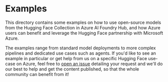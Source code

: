 # Examples

This directory contains some examples on how to use open-source models from the Hugging Face Collection in Azure AI Foundry Hub, and how Azure users can benefit and leverage the Hugging Face partnership with Microsoft Azure.

The examples range from standard model deployments to more complex pipelines and dedicated use cases such as agents. If you'd like to see an example in particular or get help from us on a specific Hugging Face use-case on Azure, feel free to [open an issue](https://github.com/huggingface/Microsoft-Azure/issues/new) detailing your request and we'll do our best to help and get the content published, so that the whole community can benefit from it!
